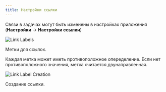 ```yaml
---
title: Настройки ссылки
---
```


Связи в задачах могут быть изменены в настройках приложения (**Настройки** -\> **Настройки ссылки**)

![Link Labels](/images/v1/link-labels.png)

Метки для ссылок.

Каждая метка может иметь противоположное опеределение. Если нет противоположного значения, метка считается двунаправленная.

![Link Label Creation](/images/v1/link-label-creation.png)

Создание ссылки.
